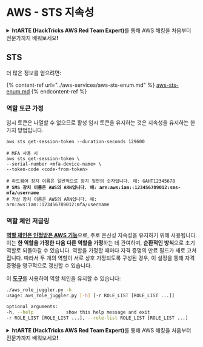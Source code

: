 # AWS - STS 지속성

<details>

<summary><strong>htARTE (HackTricks AWS Red Team Expert)</strong>를 통해 AWS 해킹을 처음부터 전문가까지 배워보세요<strong>!</strong></summary>

HackTricks를 지원하는 다른 방법:

* **회사를 HackTricks에서 광고하거나 HackTricks를 PDF로 다운로드**하려면 [**SUBSCRIPTION PLANS**](https://github.com/sponsors/carlospolop)를 확인하세요!
* [**공식 PEASS & HackTricks 상품**](https://peass.creator-spring.com)을 구매하세요.
* [**The PEASS Family**](https://opensea.io/collection/the-peass-family)를 발견하세요. 독점적인 [**NFTs**](https://opensea.io/collection/the-peass-family) 컬렉션입니다.
* 💬 [**Discord 그룹**](https://discord.gg/hRep4RUj7f) 또는 [**telegram 그룹**](https://t.me/peass)에 **참여**하거나 **Twitter** 🐦 [**@hacktricks_live**](https://twitter.com/hacktricks_live)를 **팔로우**하세요.
* **Hacking 트릭을 공유하려면** [**HackTricks**](https://github.com/carlospolop/hacktricks) 및 [**HackTricks Cloud**](https://github.com/carlospolop/hacktricks-cloud) github 저장소에 PR을 제출하세요.

</details>

## STS

더 많은 정보를 얻으려면:

{% content-ref url="../aws-services/aws-sts-enum.md" %}
[aws-sts-enum.md](../aws-services/aws-sts-enum.md)
{% endcontent-ref %}

### 역할 토큰 가정

임시 토큰은 나열할 수 없으므로 활성 임시 토큰을 유지하는 것은 지속성을 유지하는 한 가지 방법입니다.

<pre class="language-bash"><code class="lang-bash">aws sts get-session-token --duration-seconds 129600

# MFA 사용 시
aws sts get-session-token \
--serial-number &#x3C;mfa-device-name> \
--token-code &#x3C;code-from-token>

# 하드웨어 장치 이름은 일반적으로 장치 뒷면의 숫자입니다. 예: GAHT12345678
<strong># SMS 장치 이름은 AWS의 ARN입니다. 예: arn:aws:iam::123456789012:sms-mfa/username
</strong># 가상 장치 이름은 AWS의 ARN입니다. 예: arn:aws:iam::123456789012:mfa/username
</code></pre>

### 역할 체인 저글링

[**역할 체인은 인정받은 AWS 기능**](https://docs.aws.amazon.com/IAM/latest/UserGuide/id\_roles\_terms-and-concepts.html#Role%20chaining)으로, 주로 은신성 지속성을 유지하기 위해 사용됩니다. 이는 **한 역할을 가정한 다음 다른 역할을 가정**하는 데 관여하며, **순환적인 방식**으로 초기 역할로 되돌아갈 수 있습니다. 역할을 가정할 때마다 자격 증명의 만료 필드가 새로 고쳐집니다. 따라서 두 개의 역할이 서로 상호 가정되도록 구성된 경우, 이 설정을 통해 자격 증명을 영구적으로 갱신할 수 있습니다.

이 [**도구**](https://github.com/hotnops/AWSRoleJuggler/)를 사용하여 역할 체인을 유지할 수 있습니다:
```bash
./aws_role_juggler.py -h
usage: aws_role_juggler.py [-h] [-r ROLE_LIST [ROLE_LIST ...]]

optional arguments:
-h, --help            show this help message and exit
-r ROLE_LIST [ROLE_LIST ...], --role-list ROLE_LIST [ROLE_LIST ...]
```
<details>

<summary><strong>htARTE (HackTricks AWS Red Team Expert)</strong>를 통해 AWS 해킹을 처음부터 전문가까지 배워보세요<strong>!</strong></summary>

HackTricks를 지원하는 다른 방법:

* **회사를 HackTricks에서 광고하거나 HackTricks를 PDF로 다운로드**하려면 [**SUBSCRIPTION PLANS**](https://github.com/sponsors/carlospolop)를 확인하세요!
* [**공식 PEASS & HackTricks 스웨그**](https://peass.creator-spring.com)를 얻으세요.
* [**The PEASS Family**](https://opensea.io/collection/the-peass-family)를 발견하세요. 독점적인 [**NFTs**](https://opensea.io/collection/the-peass-family) 컬렉션입니다.
* 💬 [**Discord 그룹**](https://discord.gg/hRep4RUj7f) 또는 [**텔레그램 그룹**](https://t.me/peass)에 **참여**하거나 **Twitter** 🐦 [**@hacktricks_live**](https://twitter.com/hacktricks_live)를 **팔로우**하세요.
* **Hacking 트릭을 공유하려면** [**HackTricks**](https://github.com/carlospolop/hacktricks) 및 [**HackTricks Cloud**](https://github.com/carlospolop/hacktricks-cloud) github 저장소에 PR을 제출하세요.

</details>
